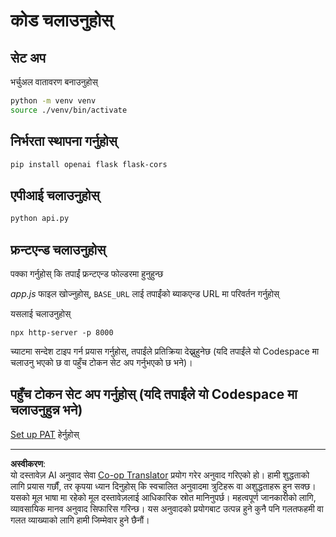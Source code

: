 <!--
CO_OP_TRANSLATOR_METADATA:
{
  "original_hash": "537f02a36d73db093cbb8b9b44867645",
  "translation_date": "2025-09-01T15:47:07+00:00",
  "source_file": "9-chat-project/solution/backend/python/README.md",
  "language_code": "ne"
}
-->
# कोड चलाउनुहोस्

## सेट अप

भर्चुअल वातावरण बनाउनुहोस्

```sh
python -m venv venv
source ./venv/bin/activate
```

## निर्भरता स्थापना गर्नुहोस्

```sh
pip install openai flask flask-cors 
```

## एपीआई चलाउनुहोस्

```sh
python api.py
```

## फ्रन्टएन्ड चलाउनुहोस्

पक्का गर्नुहोस् कि तपाईं फ्रन्टएन्ड फोल्डरमा हुनुहुन्छ

*app.js* फाइल खोज्नुहोस्, `BASE_URL` लाई तपाईंको ब्याकएन्ड URL मा परिवर्तन गर्नुहोस्

यसलाई चलाउनुहोस्

```
npx http-server -p 8000
```

च्याटमा सन्देश टाइप गर्न प्रयास गर्नुहोस्, तपाईंले प्रतिक्रिया देख्नुहुनेछ (यदि तपाईंले यो Codespace मा चलाउनु भएको छ वा पहुँच टोकन सेट अप गर्नुभएको छ भने)।

## पहुँच टोकन सेट अप गर्नुहोस् (यदि तपाईंले यो Codespace मा चलाउनुहुन्न भने)

[Set up PAT](https://docs.github.com/en/authentication/keeping-your-account-and-data-secure/managing-your-personal-access-tokens) हेर्नुहोस्

---

**अस्वीकरण**:  
यो दस्तावेज़ AI अनुवाद सेवा [Co-op Translator](https://github.com/Azure/co-op-translator) प्रयोग गरेर अनुवाद गरिएको हो। हामी शुद्धताको लागि प्रयास गर्छौं, तर कृपया ध्यान दिनुहोस् कि स्वचालित अनुवादमा त्रुटिहरू वा अशुद्धताहरू हुन सक्छ। यसको मूल भाषा मा रहेको मूल दस्तावेज़लाई आधिकारिक स्रोत मानिनुपर्छ। महत्वपूर्ण जानकारीको लागि, व्यावसायिक मानव अनुवाद सिफारिस गरिन्छ। यस अनुवादको प्रयोगबाट उत्पन्न हुने कुनै पनि गलतफहमी वा गलत व्याख्याको लागि हामी जिम्मेवार हुने छैनौं।